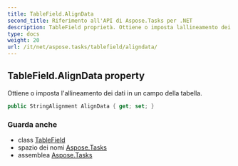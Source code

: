 ```yaml
---
title: TableField.AlignData
second_title: Riferimento all'API di Aspose.Tasks per .NET
description: TableField proprietà. Ottiene o imposta lallineamento dei dati in un campo della tabella.
type: docs
weight: 20
url: /it/net/aspose.tasks/tablefield/aligndata/
---
```

## TableField.AlignData property

Ottiene o imposta l'allineamento dei dati in un campo della tabella.

```csharp
public StringAlignment AlignData { get; set; }
```

### Guarda anche

* class [TableField](../)
* spazio dei nomi [Aspose.Tasks](../../tablefield/)
* assemblea [Aspose.Tasks](../../../)


